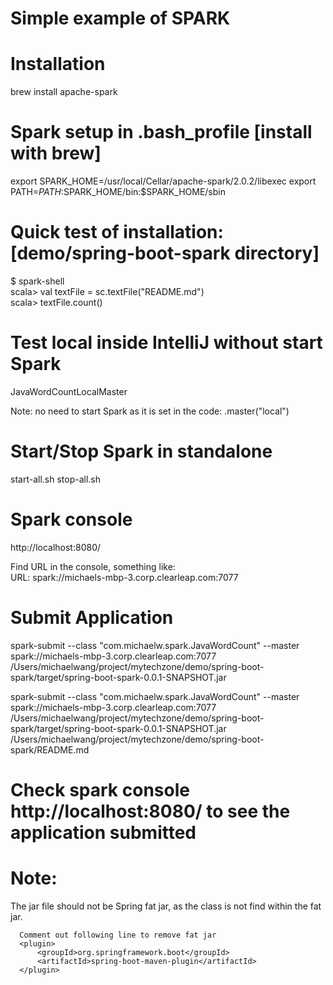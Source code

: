# Simple example of SPARK


# Installation
brew install apache-spark

# Spark setup in .bash_profile [install with brew]
export SPARK_HOME=/usr/local/Cellar/apache-spark/2.0.2/libexec
export PATH=$PATH:$SPARK_HOME/bin:$SPARK_HOME/sbin

# Quick test of installation: [demo/spring-boot-spark directory]
$ spark-shell <br>
scala> val textFile = sc.textFile("README.md") <br>
scala> textFile.count() <br>

# Test local inside IntelliJ without start Spark
JavaWordCountLocalMaster

Note: no need to start Spark as it is set in the code: .master("local")

# Start/Stop Spark in standalone
start-all.sh
stop-all.sh

# Spark console
http://localhost:8080/

Find URL in the console, something like: <br>
URL: spark://michaels-mbp-3.corp.clearleap.com:7077


# Submit Application
spark-submit --class "com.michaelw.spark.JavaWordCount" --master spark://michaels-mbp-3.corp.clearleap.com:7077 /Users/michaelwang/project/mytechzone/demo/spring-boot-spark/target/spring-boot-spark-0.0.1-SNAPSHOT.jar

spark-submit --class "com.michaelw.spark.JavaWordCount" --master spark://michaels-mbp-3.corp.clearleap.com:7077 /Users/michaelwang/project/mytechzone/demo/spring-boot-spark/target/spring-boot-spark-0.0.1-SNAPSHOT.jar /Users/michaelwang/project/mytechzone/demo/spring-boot-spark/README.md

# Check spark console http://localhost:8080/ to see the application submitted

# Note:
The jar file should not be Spring fat jar, as the class is not find within the fat jar.

```
  Comment out following line to remove fat jar
  <plugin>
	  <groupId>org.springframework.boot</groupId>
	  <artifactId>spring-boot-maven-plugin</artifactId>
  </plugin>
```

